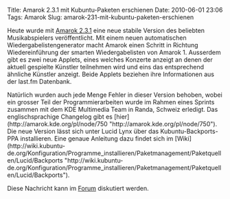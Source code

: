 Title: Amarok 2.3.1 mit Kubuntu-Paketen erschienen
Date: 2010-06-01 23:06
Tags: Amarok
Slug: amarok-231-mit-kubuntu-paketen-erschienen

Heute wurde mit [Amarok
2.3.1](http://amarok.kde.org "http://amarok.kde.org") eine neue stabile
Version des beliebten Musikabspielers veröffentlicht. Mit einem neuen
automatischen Wiedergabelistengenerator macht Amarok einen Schritt in
Richtung Wiedereinführung der smarten Wiedergabelisten von Amarok 1.
Ausserdem gibt es zwei neue Applets, eines welches Konzerte anzeigt an
denen der aktuell gespielte Künstler teilnehmen wird und eins das
entsprechend ähnliche Künstler anzeigt. Beide Applets beziehen ihre
Informationen aus der last.fm Datenbank.

</p>
Natürlich wurden auch jede Menge Fehler in dieser Version behoben, wobei
ein grosser Teil der Programmierarbeiten wurde im Rahmen eines Sprints
zusammen mit dem KDE Multimedia Team in Randa, Schweiz erledigt. Das
englischsprachige Changelog gibt es
[hier](http://amarok.kde.org/pl/node/750 "http://amarok.kde.org/pl/node/750").
Die neue Version lässt sich unter Lucid Lynx über das
Kubuntu-Backports-PPA installieren. Eine genaue Anleitung dazu findet
sich im
[Wiki](http://wiki.kubuntu-de.org/Konfiguration/Programme_installieren/Paketmanagement/Paketquellen/Lucid/Backports "http://wiki.kubuntu-de.org/Konfiguration/Programme_installieren/Paketmanagement/Paketquellen/Lucid/Backports").

</p>
<!--break--><!--break-->

Diese Nachricht kann im
[Forum](http://forum.kubuntu-de.org/index.php?board=1.0 "http://forum.kubuntu-de.org/index.php?board=1.0")
diskutiert werden.

</p>

